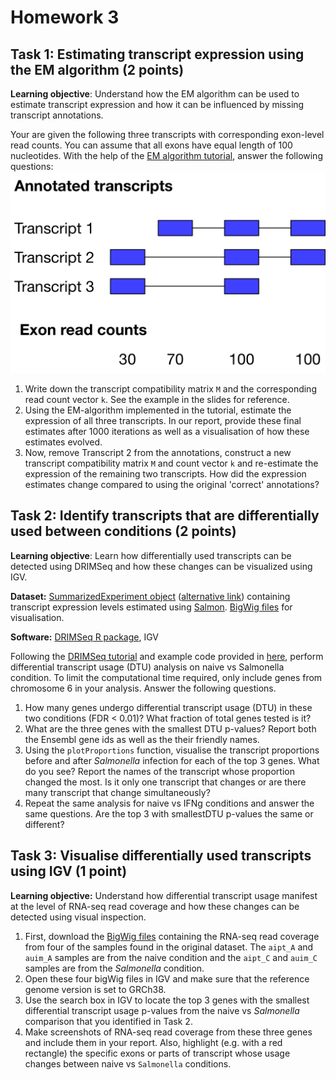 # Homework 3

## Task 1: Estimating transcript expression using the EM algorithm (2 points)
**Learning objective**: Understand how the EM algorithm can be used to estimate transcript expression and how it can be influenced by missing transcript annotations.

Your are given the following three transcripts with corresponding exon-level read counts. You can assume that all exons have equal length of 100 nucleotides. With the help of the [EM algorithm tutorial](https://github.com/kauralasoo/MTAT.03.239_Bioinformatics/blob/master/transcript_expression/EM-algorithm.md), answer the following questions:
![](HW3_transcripts.png)<!-- -->

 1. Write down the transcript compatibility matrix `M` and the corresponding read count vector `k`. See the example in the slides for reference.
 2. Using the EM-algorithm implemented in the tutorial, estimate the expression of all three transcripts. In our report, provide these final estimates after 1000 iterations as well as a visualisation of how these estimates evolved.
 3. Now, remove Transcript 2 from the annotations, construct a new transcript compatibility matrix `M` and count vector `k` and re-estimate the expression of the remaining two transcripts. How did the expression estimates change compared to using the original 'correct' annotations?

## Task 2: Identify transcripts that are differentially used between conditions (2 points)
**Learning objective**: Learn how differentially used transcripts can be detected using DRIMSeq and how these changes can be visualized using IGV.

**Dataset:** [SummarizedExperiment object](https://www.dropbox.com/s/hwl30are5g6k3ka/salmon_SummarizedExperiment_subset.rds?dl=0) ([alternative link](https://1drv.ms/f/s!AmCRrTXF10_MgWr91VIHfVT9booG)) containing transcript expression levels estimated using [Salmon](https://combine-lab.github.io/salmon/). [BigWig files](https://1drv.ms/f/s!AmCRrTXF10_MgWr91VIHfVT9booG) for visualisation.

**Software:** [DRIMSeq R package](http://bioconductor.org/packages/release/bioc/html/DRIMSeq.html), IGV

Following the [DRIMSeq tutorial](http://bioconductor.org/packages/release/bioc/vignettes/DRIMSeq/inst/doc/DRIMSeq.pdf) and example code provided in [here](https://github.com/kauralasoo/MTAT.03.239_Bioinformatics/blob/master/transcript_expression/DRIMSeq_test.R), perform differential transcript usage (DTU) analysis on naive vs Salmonella condition. To limit the computational time required, only include genes from chromosome 6 in your analysis. Answer the following questions.

 1. How many genes undergo differential transcript usage (DTU) in these two conditions (FDR < 0.01)? What fraction of total genes tested is it?
 2. What are the three genes with the smallest DTU p-values? Report both the Ensembl gene ids as well as the their friendly names.
 3. Using the `plotProportions` function, visualise the transcript proportions before and after *Salmonella* infection for each of the top 3 genes. What do you see? Report the names of the transcript whose proportion changed the most. Is it only one transcript that changes or are there many transcript that change simultaneously?
 4. Repeat the same analysis for naive vs IFNg conditions and answer the same questions. Are the top 3 with smallestDTU p-values the same or different?

## Task 3: Visualise differentially used transcripts using IGV (1 point)
**Learning objective:** Understand how differential transcript usage manifest at the level of RNA-seq read coverage and how these changes can be detected using visual inspection.

 1. First, download the [BigWig files](https://1drv.ms/f/s!AmCRrTXF10_MgWr91VIHfVT9booG) containing the RNA-seq read coverage from four of the samples found in the original dataset. The `aipt_A` and `auim_A` samples are from the naive condition and the `aipt_C` and `auim_C` samples are from the *Salmonella* condition. 
 2. Open these four bigWig files in IGV and make sure that the reference genome version is set to GRCh38.
 3. Use the search box in IGV to locate the top 3 genes with the smallest differential transcript usage p-values from the naive vs *Salmonella* comparison that you identified in Task 2. 
 4. Make screenshots of RNA-seq read coverage from these three genes and include them in your report. Also, highlight (e.g. with a red rectangle) the specific exons or parts of transcript whose usage changes between naive vs `Salmonella` conditions. 




<!--stackedit_data:
eyJoaXN0b3J5IjpbNjU0MjAyNDk0XX0=
-->